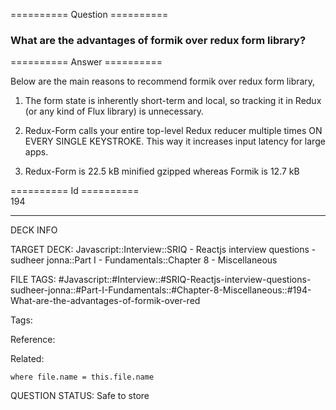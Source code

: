 ========== Question ==========  

### What are the advantages of formik over redux form library?  

========== Answer ==========  

Below are the main reasons to recommend formik over redux form library,

1.  The form state is inherently short-term and local, so tracking it in Redux (or any kind of Flux library) is unnecessary.

2.  Redux-Form calls your entire top-level Redux reducer multiple times ON EVERY SINGLE KEYSTROKE. This way it increases input latency for large apps.

3.  Redux-Form is 22.5 kB minified gzipped whereas Formik is 12.7 kB

========== Id ==========  
194

---

DECK INFO

TARGET DECK: Javascript::Interview::SRIQ - Reactjs interview questions - sudheer jonna::Part I - Fundamentals::Chapter 8 - Miscellaneous

FILE TAGS: #Javascript::#Interview::#SRIQ-Reactjs-interview-questions-sudheer-jonna::#Part-I-Fundamentals::#Chapter-8-Miscellaneous::#194-What-are-the-advantages-of-formik-over-red

Tags:

Reference:

Related:

```dataview
where file.name = this.file.name
```
QUESTION STATUS: Safe to store
